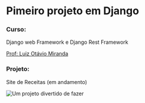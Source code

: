 <h1>Pimeiro projeto em Django </h1>



<h3>Curso:</h3> Django web Framework e Django Rest Framework

[Prof: Luiz Otávio Miranda](https://beacons.ai/otaviomiranda)

<h3>Projeto:</h3>

Site de Receitas (em andamento) 

![Um projeto divertido de fazer](https://districtmagazine.ie/wp-content/uploads/2021/03/c-SylviaWakanaGunde__1_2_1611865490081.jpg )